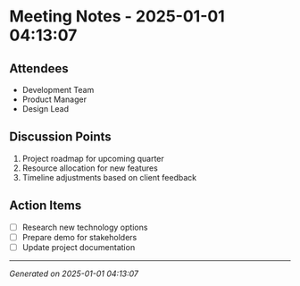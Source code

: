 # Meeting Notes - 2025-01-01 04:13:07

## Attendees
- Development Team
- Product Manager
- Design Lead

## Discussion Points
1. Project roadmap for upcoming quarter
2. Resource allocation for new features
3. Timeline adjustments based on client feedback

## Action Items
- [ ] Research new technology options
- [ ] Prepare demo for stakeholders
- [ ] Update project documentation

---
*Generated on 2025-01-01 04:13:07*
